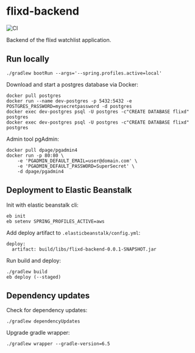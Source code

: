 # flixd-backend

![CI](https://github.com/fbex/flixd-backend/workflows/CI/badge.svg?branch=master)

Backend of the flixd watchlist application.

## Run locally

`./gradlew bootRun --args='--spring.profiles.active=local'`

Download and start a postgres database via Docker:
```
docker pull postgres
docker run --name dev-postgres -p 5432:5432 -e POSTGRES_PASSWORD=mysecretpassword -d postgres
docker exec dev-postgres psql -U postgres -c"CREATE DATABASE flixd" postgres
docker exec dev-postgres psql -U postgres -c"CREATE DATABASE flixd" postgres
```

Admin tool pgAdmin:
```
docker pull dpage/pgadmin4
docker run -p 80:80 \
    -e 'PGADMIN_DEFAULT_EMAIL=user@domain.com' \
    -e 'PGADMIN_DEFAULT_PASSWORD=SuperSecret' \
    -d dpage/pgadmin4
```

## Deployment to Elastic Beanstalk

Init with elastic beanstalk cli:
```
eb init
eb setenv SPRING_PROFILES_ACTIVE=aws
```

Add deploy artifact to `.elasticbeanstalk/config.yml`:
```
deploy:
  artifact: build/libs/flixd-backend-0.0.1-SNAPSHOT.jar
``` 

Run build and deploy:
```
./gradlew build
eb deploy (--staged)
```

## Dependency updates

Check for dependency updates:
```
./gradlew dependencyUpdates
```

Upgrade gradle wrapper:
```
./gradlew wrapper --gradle-version=6.5
```
